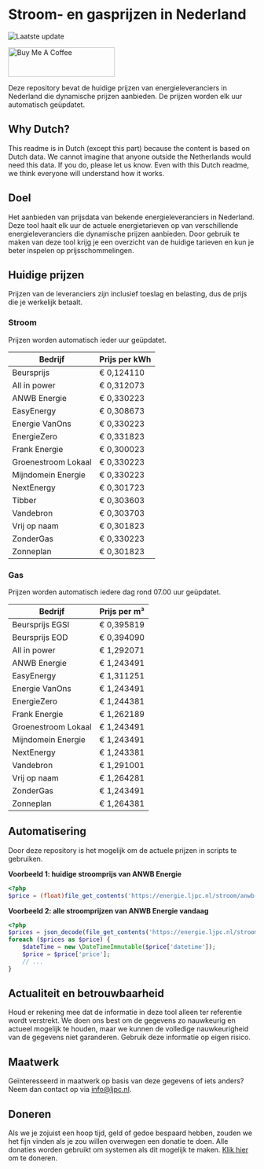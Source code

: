 # Stroom- en gasprijzen in Nederland

![Laatste update](https://img.shields.io/badge/laatste%20update-2024--11--06%2013%3A00%20CET-brightgreen)

<a href="https://www.buymeacoffee.com/Lars-" target="_blank"><img src="https://cdn.buymeacoffee.com/buttons/v2/default-orange.png" alt="Buy Me A Coffee" height="60" style="height: 60px !important;width: 217px !important;" ></a>

Deze repository bevat de huidige prijzen van energieleveranciers in Nederland die dynamische prijzen aanbieden. De prijzen worden elk uur automatisch geüpdatet.

## Why Dutch?

This readme is in Dutch (except this part) because the content is based on Dutch data. We cannot imagine that anyone outside the Netherlands would need this data. If you do, please let us know. Even with this Dutch readme, we think
everyone will understand how it works.

## Doel

Het aanbieden van prijsdata van bekende energieleveranciers in Nederland. Deze tool haalt elk uur de actuele energietarieven op van verschillende energieleveranciers die dynamische prijzen aanbieden. Door gebruik te maken van deze tool
krijg je een overzicht van de huidige tarieven en kun je beter inspelen op prijsschommelingen.

## Huidige prijzen

Prijzen van de leveranciers zijn inclusief toeslag en belasting, dus de prijs die je werkelijk betaalt.

### Stroom

Prijzen worden automatisch ieder uur geüpdatet.

 Bedrijf | Prijs per kWh 
---------|---------------
Beursprijs | € 0,124110
All in power | € 0,312073
ANWB Energie | € 0,330223
EasyEnergy | € 0,308673
Energie VanOns | € 0,330223
EnergieZero | € 0,331823
Frank Energie | € 0,300023
Groenestroom Lokaal | € 0,330223
Mijndomein Energie | € 0,330223
NextEnergy | € 0,301723
Tibber | € 0,303603
Vandebron | € 0,303703
Vrij op naam | € 0,301823
ZonderGas | € 0,330223
Zonneplan | € 0,301823


### Gas

Prijzen worden automatisch iedere dag rond 07.00 uur geüpdatet.

 Bedrijf | Prijs per m³ 
---------|--------------
Beursprijs EGSI | € 0,395819
Beursprijs EOD | € 0,394090
All in power | € 1,292071
ANWB Energie | € 1,243491
EasyEnergy | € 1,311251
Energie VanOns | € 1,243491
EnergieZero | € 1,244381
Frank Energie | € 1,262189
Groenestroom Lokaal | € 1,243491
Mijndomein Energie | € 1,243491
NextEnergy | € 1,243381
Vandebron | € 1,291001
Vrij op naam | € 1,264281
ZonderGas | € 1,243491
Zonneplan | € 1,264381


## Automatisering

Door deze repository is het mogelijk om de actuele prijzen in scripts te gebruiken.

**Voorbeeld 1: huidige stroomprijs van ANWB Energie**

```php
<?php
$price = (float)file_get_contents('https://energie.ljpc.nl/stroom/anwb-energie-nu.txt');

```

**Voorbeeld 2: alle stroomprijzen van ANWB Energie vandaag**

```php
<?php
$prices = json_decode(file_get_contents('https://energie.ljpc.nl/stroom/all-in-power-vandaag.json'),true);
foreach ($prices as $price) {
    $dateTime = new \DateTimeImmutable($price['datetime']);
    $price = $price['price'];
    // ...
}
```

## Actualiteit en betrouwbaarheid

Houd er rekening mee dat de informatie in deze tool alleen ter referentie wordt verstrekt. We doen ons best om de gegevens zo nauwkeurig en actueel mogelijk te houden, maar we kunnen de volledige nauwkeurigheid van de gegevens niet
garanderen. Gebruik deze informatie op eigen risico.

## Maatwerk

Geïnteresseerd in maatwerk op basis van deze gegevens of iets anders? Neem dan contact op
via [info@ljpc.nl](mailto:info@ljpc.nl?subject=Energie%20prijzen).

## Doneren

Als we je zojuist een hoop tijd, geld of gedoe bespaard hebben, zouden we het fijn vinden als je zou willen overwegen een
donatie te doen. Alle donaties worden gebruikt om systemen als dit mogelijk te
maken. [Klik hier](https://www.buymeacoffee.com/Lars-) om te doneren.

